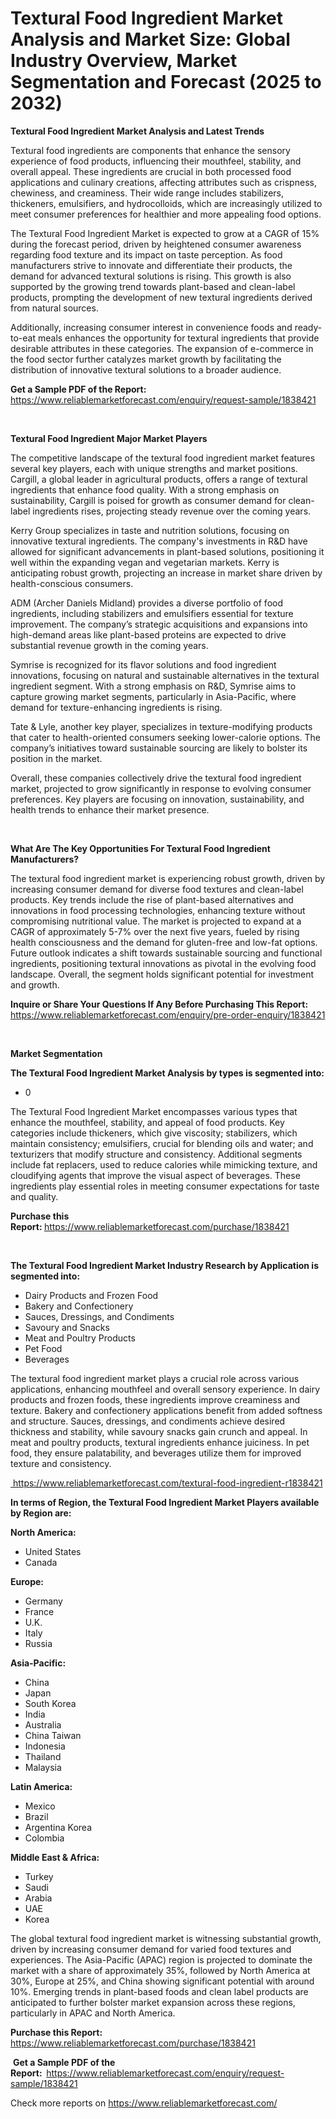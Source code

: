 <p><h1>Textural Food Ingredient Market Analysis and Market Size: Global Industry Overview, Market Segmentation and Forecast (2025 to 2032)</h1></p><p><strong>Textural Food Ingredient Market Analysis and Latest Trends</strong></p>
<p><p>Textural food ingredients are components that enhance the sensory experience of food products, influencing their mouthfeel, stability, and overall appeal. These ingredients are crucial in both processed food applications and culinary creations, affecting attributes such as crispness, chewiness, and creaminess. Their wide range includes stabilizers, thickeners, emulsifiers, and hydrocolloids, which are increasingly utilized to meet consumer preferences for healthier and more appealing food options.</p><p>The Textural Food Ingredient Market is expected to grow at a CAGR of 15% during the forecast period, driven by heightened consumer awareness regarding food texture and its impact on taste perception. As food manufacturers strive to innovate and differentiate their products, the demand for advanced textural solutions is rising. This growth is also supported by the growing trend towards plant-based and clean-label products, prompting the development of new textural ingredients derived from natural sources.</p><p>Additionally, increasing consumer interest in convenience foods and ready-to-eat meals enhances the opportunity for textural ingredients that provide desirable attributes in these categories. The expansion of e-commerce in the food sector further catalyzes market growth by facilitating the distribution of innovative textural solutions to a broader audience.</p></p>
<p><strong>Get a Sample PDF of the Report:&nbsp;</strong> <a href="https://www.reliablemarketforecast.com/enquiry/request-sample/1838421?utm_campaign=3357&utm_medium=2&utm_source=Github&utm_content=ia&utm_term=07042025&utm_id=textural-food-ingredient">https://www.reliablemarketforecast.com/enquiry/request-sample/1838421</a></p>
<p>&nbsp;</p>
<p><strong>Textural Food Ingredient Major Market Players</strong></p>
<p><p>The competitive landscape of the textural food ingredient market features several key players, each with unique strengths and market positions. Cargill, a global leader in agricultural products, offers a range of textural ingredients that enhance food quality. With a strong emphasis on sustainability, Cargill is poised for growth as consumer demand for clean-label ingredients rises, projecting steady revenue over the coming years.</p><p>Kerry Group specializes in taste and nutrition solutions, focusing on innovative textural ingredients. The company's investments in R&D have allowed for significant advancements in plant-based solutions, positioning it well within the expanding vegan and vegetarian markets. Kerry is anticipating robust growth, projecting an increase in market share driven by health-conscious consumers.</p><p>ADM (Archer Daniels Midland) provides a diverse portfolio of food ingredients, including stabilizers and emulsifiers essential for texture improvement. The company’s strategic acquisitions and expansions into high-demand areas like plant-based proteins are expected to drive substantial revenue growth in the coming years.</p><p>Symrise is recognized for its flavor solutions and food ingredient innovations, focusing on natural and sustainable alternatives in the textural ingredient segment. With a strong emphasis on R&D, Symrise aims to capture growing market segments, particularly in Asia-Pacific, where demand for texture-enhancing ingredients is rising.</p><p>Tate & Lyle, another key player, specializes in texture-modifying products that cater to health-oriented consumers seeking lower-calorie options. The company’s initiatives toward sustainable sourcing are likely to bolster its position in the market.</p><p>Overall, these companies collectively drive the textural food ingredient market, projected to grow significantly in response to evolving consumer preferences. Key players are focusing on innovation, sustainability, and health trends to enhance their market presence.</p></p>
<p>&nbsp;</p>
<p><strong>What Are The Key Opportunities For Textural Food Ingredient Manufacturers?</strong></p>
<p><p>The textural food ingredient market is experiencing robust growth, driven by increasing consumer demand for diverse food textures and clean-label products. Key trends include the rise of plant-based alternatives and innovations in food processing technologies, enhancing texture without compromising nutritional value. The market is projected to expand at a CAGR of approximately 5-7% over the next five years, fueled by rising health consciousness and the demand for gluten-free and low-fat options. Future outlook indicates a shift towards sustainable sourcing and functional ingredients, positioning textural innovations as pivotal in the evolving food landscape. Overall, the segment holds significant potential for investment and growth.</p></p>
<p><strong>Inquire or Share Your Questions If Any Before Purchasing This Report:</strong> <a href="https://www.reliablemarketforecast.com/enquiry/pre-order-enquiry/1838421?utm_campaign=3357&utm_medium=2&utm_source=Github&utm_content=ia&utm_term=07042025&utm_id=textural-food-ingredient">https://www.reliablemarketforecast.com/enquiry/pre-order-enquiry/1838421</a></p>
<p>&nbsp;</p>
<p><strong>Market Segmentation</strong></p>
<p><strong>The Textural Food Ingredient Market Analysis by types is segmented into:</strong></p>
<p><ul><li>0</li></ul></p>
<p><p>The Textural Food Ingredient Market encompasses various types that enhance the mouthfeel, stability, and appeal of food products. Key categories include thickeners, which give viscosity; stabilizers, which maintain consistency; emulsifiers, crucial for blending oils and water; and texturizers that modify structure and consistency. Additional segments include fat replacers, used to reduce calories while mimicking texture, and cloudifying agents that improve the visual aspect of beverages. These ingredients play essential roles in meeting consumer expectations for taste and quality.</p></p>
<p><strong>Purchase this Report:&nbsp;</strong><a href="https://www.reliablemarketforecast.com/purchase/1838421?utm_campaign=3357&utm_medium=2&utm_source=Github&utm_content=ia&utm_term=07042025&utm_id=textural-food-ingredient">https://www.reliablemarketforecast.com/purchase/1838421</a></p>
<p>&nbsp;</p>
<p><strong>The Textural Food Ingredient Market Industry Research by Application is segmented into:</strong></p>
<p><ul><li>Dairy Products and Frozen Food</li><li>Bakery and Confectionery</li><li>Sauces, Dressings, and Condiments</li><li>Savoury and Snacks</li><li>Meat and Poultry Products</li><li>Pet Food</li><li>Beverages</li></ul></p>
<p><p>The textural food ingredient market plays a crucial role across various applications, enhancing mouthfeel and overall sensory experience. In dairy products and frozen foods, these ingredients improve creaminess and texture. Bakery and confectionery applications benefit from added softness and structure. Sauces, dressings, and condiments achieve desired thickness and stability, while savoury snacks gain crunch and appeal. In meat and poultry products, textural ingredients enhance juiciness. In pet food, they ensure palatability, and beverages utilize them for improved texture and consistency.</p></p>
<p><a href="https://www.reliablemarketforecast.com/textural-food-ingredient-r1838421?utm_campaign=3357&utm_medium=2&utm_source=Github&utm_content=ia&utm_term=07042025&utm_id=textural-food-ingredient">&nbsp;https://www.reliablemarketforecast.com/textural-food-ingredient-r1838421</a></p>
<p><strong>In terms of Region, the Textural Food Ingredient Market Players available by Region are:</strong></p>
<p>
    <p> <strong> North America: </strong>
        <ul>
            <li>United States</li>
            <li>Canada</li>
        </ul>
        </p> 
    <p> <strong> Europe: </strong>
        <ul>
            <li>Germany</li>
            <li>France</li>
            <li>U.K.</li>
            <li>Italy</li>
            <li>Russia</li>
        </ul>
        </p> 
    <p> <strong> Asia-Pacific: </strong>
        <ul>
            <li>China</li>
            <li>Japan</li>
            <li>South Korea</li>
            <li>India</li>
            <li>Australia</li>
            <li>China Taiwan</li>
            <li>Indonesia</li>
            <li>Thailand</li>
            <li>Malaysia</li>
        </ul>
        </p> 
    <p> <strong> Latin America: </strong>
        <ul>
            <li>Mexico</li>
            <li>Brazil</li>
            <li>Argentina Korea</li>
            <li>Colombia</li>
        </ul>
        </p> 
    <p> <strong> Middle East & Africa: </strong>
        <ul>
            <li>Turkey</li>
            <li>Saudi</li>
            <li>Arabia</li>
            <li>UAE</li>
            <li>Korea</li>
        </ul>
    </p>
    </p>
<p><p>The global textural food ingredient market is witnessing substantial growth, driven by increasing consumer demand for varied food textures and experiences. The Asia-Pacific (APAC) region is projected to dominate the market with a share of approximately 35%, followed by North America at 30%, Europe at 25%, and China showing significant potential with around 10%. Emerging trends in plant-based foods and clean label products are anticipated to further bolster market expansion across these regions, particularly in APAC and North America.</p></p>
<p><strong>Purchase this Report: </strong><a href="https://www.reliablemarketforecast.com/purchase/1838421?utm_campaign=3357&utm_medium=2&utm_source=Github&utm_content=ia&utm_term=07042025&utm_id=textural-food-ingredient">https://www.reliablemarketforecast.com/purchase/1838421</a></p>
<p>&nbsp;<strong>Get a Sample PDF of the Report:&nbsp;&nbsp;</strong><a href="https://www.reliablemarketforecast.com/enquiry/request-sample/1838421?utm_campaign=3357&utm_medium=2&utm_source=Github&utm_content=ia&utm_term=07042025&utm_id=textural-food-ingredient">https://www.reliablemarketforecast.com/enquiry/request-sample/1838421</a></p>
<p><strong></strong></p>
<p>Check more reports on <a href="https://www.reliablemarketforecast.com/?utm_campaign=3357&utm_medium=2&utm_source=Github&utm_content=ia&utm_term=07042025&utm_id=textural-food-ingredient">https://www.reliablemarketforecast.com/</a></p>